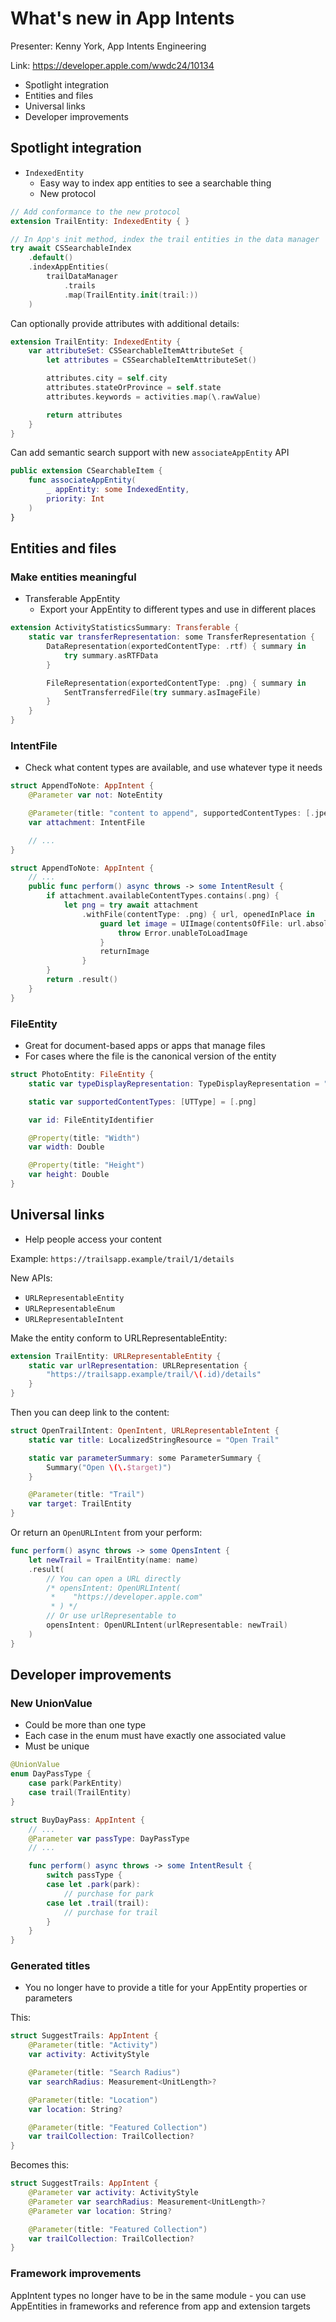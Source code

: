 # What's new in App Intents

Presenter: Kenny York, App Intents Engineering

Link: https://developer.apple.com/wwdc24/10134

- Spotlight integration
- Entities and files
- Universal links
- Developer improvements

## Spotlight integration

- `IndexedEntity`
  - Easy way to index app entities to see a searchable thing
  - New protocol

```swift
// Add conformance to the new protocol
extension TrailEntity: IndexedEntity { }

// In App's init method, index the trail entities in the data manager
try await CSSearchableIndex
    .default()
    .indexAppEntities(
        trailDataManager
            .trails
            .map(TrailEntity.init(trail:))
    )
```

Can optionally provide attributes with additional details:

```swift
extension TrailEntity: IndexedEntity {
    var attributeSet: CSSearchableItemAttributeSet {
        let attributes = CSSearchableItemAttributeSet()

        attributes.city = self.city
        attributes.stateOrProvince = self.state
        attributes.keywords = activities.map(\.rawValue)

        return attributes
    }
}
```

Can add semantic search support with new `associateAppEntity` API

```swift
public extension CSearchableItem {
    func associateAppEntity(
        _ appEntity: some IndexedEntity,
        priority: Int
    )
}
```

## Entities and files

### Make entities meaningful

- Transferable AppEntity
  - Export your AppEntity to different types and use in different places

```swift
extension ActivityStatisticsSummary: Transferable {
    static var transferRepresentation: some TransferRepresentation {
        DataRepresentation(exportedContentType: .rtf) { summary in
            try summary.asRTFData
        }

        FileRepresentation(exportedContentType: .png) { summary in
            SentTransferredFile(try summary.asImageFile)
        }
    }
}
```

### IntentFile

- Check what content types are available, and use whatever type it needs

```swift
struct AppendToNote: AppIntent {
    @Parameter var not: NoteEntity

    @Parameter(title: "content to append", supportedContentTypes: [.jpeg, .rtf])
    var attachment: IntentFile

    // ...
}
```

```swift
struct AppendToNote: AppIntent {
    // ...
    public func perform() async throws -> some IntentResult {
        if attachment.availableContentTypes.contains(.png) {
            let png = try await attachment
                .withFile(contentType: .png) { url, openedInPlace in
                    guard let image = UIImage(contentsOfFile: url.absolutePath) else {
                        throw Error.unableToLoadImage
                    }
                    returnImage
                }
        }
        return .result()
    }
}
```

### FileEntity

- Great for document-based apps or apps that manage files
- For cases where the file is the canonical version of the entity

```swift
struct PhotoEntity: FileEntity {
    static var typeDisplayRepresentation: TypeDisplayRepresentation = "My Photo Entity"

    static var supportedContentTypes: [UTType] = [.png]

    var id: FileEntityIdentifier

    @Property(title: "Width")
    var width: Double

    @Property(title: "Height")
    var height: Double
}
```

## Universal links

- Help people access your content

Example: `https://trailsapp.example/trail/1/details`

New APIs:

- `URLRepresentableEntity`
- `URLRepresentableEnum`
- `URLRepresentableIntent`

Make the entity conform to URLRepresentableEntity:

```swift
extension TrailEntity: URLRepresentableEntity {
    static var urlRepresentation: URLRepresentation {
        "https://trailsapp.example/trail/\(.id)/details"
    }
}
```

Then you can deep link to the content:

```swift
struct OpenTrailIntent: OpenIntent, URLRepresentableIntent {
    static var title: LocalizedStringResource = "Open Trail"

    static var parameterSummary: some ParameterSummary {
        Summary("Open \(\.$target)")
    }

    @Parameter(title: "Trail")
    var target: TrailEntity
}
```

Or return an `OpenURLIntent` from your perform:

```swift
func perform() async throws -> some OpensIntent {
    let newTrail = TrailEntity(name: name)
    .result(
        // You can open a URL directly
        /* opensIntent: OpenURLIntent(
         *    "https://developer.apple.com"
         * ) */
        // Or use urlRepresentable to
        opensIntent: OpenURLIntent(urlRepresentable: newTrail)
    )
}
```

## Developer improvements

### New UnionValue

- Could be more than one type
- Each case in the enum must have exactly one associated value
- Must be unique

```swift
@UnionValue
enum DayPassType {
    case park(ParkEntity)
    case trail(TrailEntity)
}

struct BuyDayPass: AppIntent {
    // ...
    @Parameter var passType: DayPassType
    // ...

    func perform() async throws -> some IntentResult {
        switch passType {
        case let .park(park):
            // purchase for park
        case let .trail(trail):
            // purchase for trail
        }
    }
}
```

### Generated titles

- You no longer have to provide a title for your AppEntity properties or parameters

This:

```swift
struct SuggestTrails: AppIntent {
    @Parameter(title: "Activity")
    var activity: ActivityStyle

    @Parameter(title: "Search Radius")
    var searchRadius: Measurement<UnitLength>?

    @Parameter(title: "Location")
    var location: String?

    @Parameter(title: "Featured Collection")
    var trailCollection: TrailCollection?
}
```

Becomes this:

```swift
struct SuggestTrails: AppIntent {
    @Parameter var activity: ActivityStyle
    @Parameter var searchRadius: Measurement<UnitLength>?
    @Parameter var location: String?

    @Parameter(title: "Featured Collection")
    var trailCollection: TrailCollection?
}
```

### Framework improvements

AppIntent types no longer have to be in the same module - you can use AppEntities in frameworks and reference from app and extension targets

